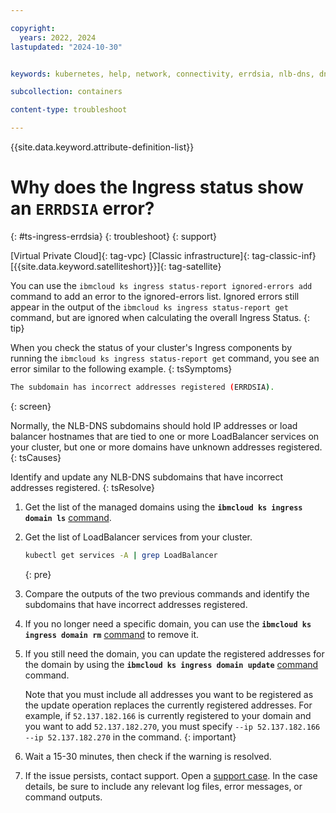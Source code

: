 ```yaml
---

copyright: 
  years: 2022, 2024
lastupdated: "2024-10-30"


keywords: kubernetes, help, network, connectivity, errdsia, nlb-dns, dns add, dns remove

subcollection: containers

content-type: troubleshoot

---
```


{{site.data.keyword.attribute-definition-list}}



# Why does the Ingress status show an `ERRDSIA` error?
{: #ts-ingress-errdsia}
{: troubleshoot}
{: support}



[Virtual Private Cloud]{: tag-vpc} [Classic infrastructure]{: tag-classic-inf} [{{site.data.keyword.satelliteshort}}]{: tag-satellite}

You can use the `ibmcloud ks ingress status-report ignored-errors add` command to add an error to the ignored-errors list. Ignored errors still appear in the output of the `ibmcloud ks ingress status-report get` command, but are ignored when calculating the overall Ingress Status.
{: tip}

When you check the status of your cluster's Ingress components by running the `ibmcloud ks ingress status-report get` command, you see an error similar to the following example.
{: tsSymptoms}

```sh
The subdomain has incorrect addresses registered (ERRDSIA).
```
{: screen}


Normally, the NLB-DNS subdomains should hold IP addresses or load balancer hostnames that are tied to one or more LoadBalancer services on your cluster, but one or more domains have unknown addresses registered.
{: tsCauses}

Identify and update any NLB-DNS subdomains that have incorrect addresses registered.
{: tsResolve}

1. Get the list of the managed domains using the **`ibmcloud ks ingress domain ls`** [command](/docs/containers?topic=containers-kubernetes-service-cli#ingress-domain-ls).

1. Get the list of LoadBalancer services from your cluster.
    ```sh
    kubectl get services -A | grep LoadBalancer
    ```
    {: pre}
    
1. Compare the outputs of the two previous commands and identify the subdomains that have incorrect addresses registered.

1. If you no longer need a specific domain, you can use the **`ibmcloud ks ingress domain rm`** [command](/docs/containers?topic=containers-kubernetes-service-cli#ingress-domain-rm) to remove it.

1. If you still need the domain, you can update the registered addresses for the domain by using the **`ibmcloud ks ingress domain update`** [command](/docs/containers?topic=containers-kubernetes-service-cli#ingress-domain-update) command.
    
    Note that you must include all addresses you want to be registered as the update operation replaces the currently registered addresses. For example, if `52.137.182.166` is currently registered to your domain and you want to add `52.137.182.270`, you must specify `--ip 52.137.182.166 --ip 52.137.182.270` in the command.
    {: important}
    
1. Wait a 15-30 minutes, then check if the warning is resolved.

1. If the issue persists, contact support. Open a [support case](/docs/account?topic=account-using-avatar). In the case details, be sure to include any relevant log files, error messages, or command outputs.
